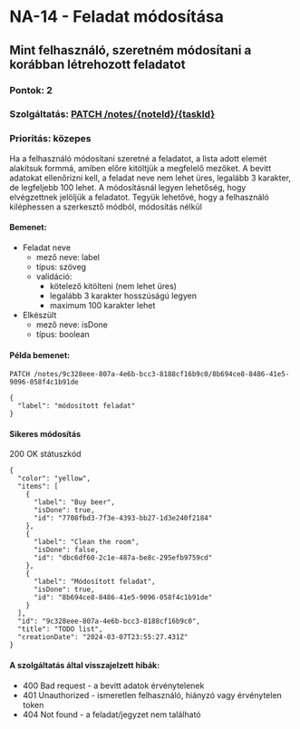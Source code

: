 # NA-14 - Feladat módosítása

## Mint felhasználó, szeretném módosítani a korábban létrehozott feladatot

### Pontok: 2
### Szolgáltatás: [PATCH /notes/{noteId}/{taskId}](http://localhost:5000/api-doc#/Note%20items/TasksController_updateNoteItem)
### Prioritás: közepes

Ha a felhasználó módosítani szeretné a feladatot, a lista adott elemét alakítsuk formmá, amiben előre kitöltjük a megfelelő mezőket. A bevitt adatokat ellenőrizni kell, a feladat neve nem lehet üres, legalább 3 karakter, de legfeljebb 100 lehet. A módosításnál legyen lehetőség, hogy elvégzettnek jelöljük a feladatot. 
Tegyük lehetővé, hogy a felhasználó kiléphessen a szerkesztő módból, módosítás nélkül

#### Bemenet:
- Feladat neve
  - mező neve: label
  - típus: szöveg
  - validáció:
    - kötelező kitölteni (nem lehet üres)
    - legalább 3 karakter hosszúságú legyen
    - maximum 100 karakter lehet
- Elkészült
  - mező neve: isDone
  - típus: boolean

#### Példa bemenet:
`PATCH /notes/9c328eee-807a-4e6b-bcc3-8188cf16b9c0/8b694ce8-8486-41e5-9096-058f4c1b91de`
```
{
  "label": "módosított feladat"
}
```

#### Sikeres módosítás
200 OK státuszkód
```
{
  "color": "yellow",
  "items": [
    {
      "label": "Buy beer",
      "isDone": true,
      "id": "7708fbd3-7f3e-4393-bb27-1d3e240f2184"
    },
    {
      "label": "Clean the room",
      "isDone": false,
      "id": "dbc6df60-2c1e-487a-be8c-295efb9759cd"
    },
    {
      "label": "Módosított feladat",
      "isDone": true,
      "id": "8b694ce8-8486-41e5-9096-058f4c1b91de"
    }
  ],
  "id": "9c328eee-807a-4e6b-bcc3-8188cf16b9c0",
  "title": "TODO list",
  "creationDate": "2024-03-07T23:55:27.431Z"
}
```

#### A szolgáltatás által visszajelzett hibák:
- 400 Bad request - a bevitt adatok érvénytelenek
- 401 Unauthorized - ismeretlen felhasználó, hiányzó vagy érvénytelen token
- 404 Not found - a feladat/jegyzet nem található